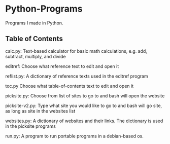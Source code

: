 # Python-Programs
Programs I made in Python.

## Table of Contents
calc.py: Text-based calculator for basic math calculations, e.g. add, subtract, multiply, and divide

editref: Choose what reference text to edit and open it

reflist.py: A dictionary of reference texts used in the editref program  

toc.py Choose what table-of-contents text to edit and open it

picksite.py: Choose from list of sites to go to and bash will open the website

picksite-v2.py: Type what site you would like to go to and bash will go site, as long as site in the websites list

websites.py: A dictionary of websites and their links. The dictionary is used in the picksite programs

run.py: A program to run portable programs in a debian-based os.
